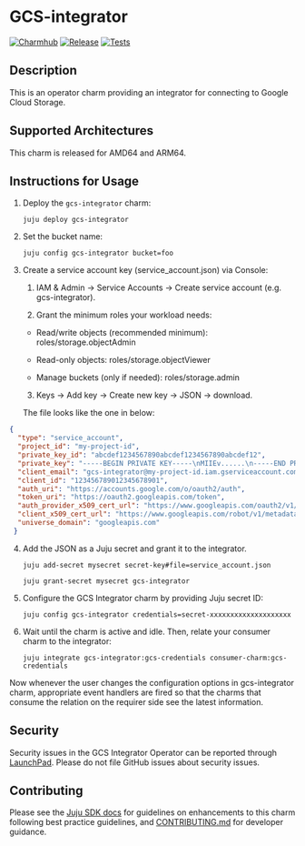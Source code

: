 # GCS-integrator
[![Charmhub](https://charmhub.io/gcs-integrator/badge.svg)](https://charmhub.io/gcs-integrator)
[![Release](https://github.com/canonical/object-storage-integrators/actions/workflows/release.yaml/badge.svg)](https://github.com/canonical/object-storage-integrators/actions/workflows/release.yaml)
[![Tests](https://github.com/canonical/object-storage-integrators/actions/workflows/ci.yaml/badge.svg)](https://github.com/canonical/object-storage-integrators/actions/workflows/ci.yaml)

## Description

This is an operator charm providing an integrator for connecting to Google Cloud Storage.

## Supported Architectures

This charm is released for AMD64 and ARM64.

## Instructions for Usage

1. Deploy the `gcs-integrator` charm:
    ```
    juju deploy gcs-integrator
    ```

2. Set the bucket name:
    ```
    juju config gcs-integrator bucket=foo
    ```
3. Create a service account key (service_account.json) via Console:

   1. IAM & Admin -> Service Accounts -> Create service account (e.g. gcs-integrator).

   2. Grant the minimum roles your workload needs:

     - Read/write objects (recommended minimum): roles/storage.objectAdmin

     - Read-only objects: roles/storage.objectViewer

     - Manage buckets (only if needed): roles/storage.admin

   3. Keys -> Add key -> Create new key -> JSON -> download.
    
    The file looks like the one in below:
```json
{
  "type": "service_account",
  "project_id": "my-project-id",
  "private_key_id": "abcdef1234567890abcdef1234567890abcdef12",
  "private_key": "-----BEGIN PRIVATE KEY-----\nMIIEv......\n-----END PRIVATE KEY-----\n",
  "client_email": "gcs-integrator@my-project-id.iam.gserviceaccount.com",
  "client_id": "123456789012345678901",
  "auth_uri": "https://accounts.google.com/o/oauth2/auth",
  "token_uri": "https://oauth2.googleapis.com/token",
  "auth_provider_x509_cert_url": "https://www.googleapis.com/oauth2/v1/certs",
  "client_x509_cert_url": "https://www.googleapis.com/robot/v1/metadata/x509/gcs-integrator%40my-project-id.iam.gserviceaccount.com",
  "universe_domain": "googleapis.com"
 }
```

4. Add the JSON as a Juju secret and grant it to the integrator.
    ```
    juju add-secret mysecret secret-key#file=service_account.json

    juju grant-secret mysecret gcs-integrator
    ```

5. Configure the GCS Integrator charm by providing Juju secret ID:
    ```
    juju config gcs-integrator credentials=secret-xxxxxxxxxxxxxxxxxxxx
    ```

6. Wait until the charm is active and idle. Then, relate your consumer charm to the integrator:
    ```
    juju integrate gcs-integrator:gcs-credentials consumer-charm:gcs-credentials
    ```

Now whenever the user changes the configuration options in gcs-integrator charm, appropriate event handlers are fired
so that the charms that consume the relation on the requirer side see the latest information.


## Security
Security issues in the GCS Integrator Operator can be reported through [LaunchPad](https://wiki.ubuntu.com/DebuggingSecurity#How%20to%20File). Please do not file GitHub issues about security issues.


## Contributing

Please see the [Juju SDK docs](https://documentation.ubuntu.com/juju/3.6/) for guidelines on enhancements to this charm following best practice guidelines, and [CONTRIBUTING.md](https://github.com/canonical/object-storage-integrators/blob/main/CONTRIBUTING.md) for developer guidance.

